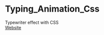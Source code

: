 # Typing_Animation_Css
Typewriter effect with CSS   
[Website](https://heisenberg-ayush.github.io/Typing_Animation_Css/)

